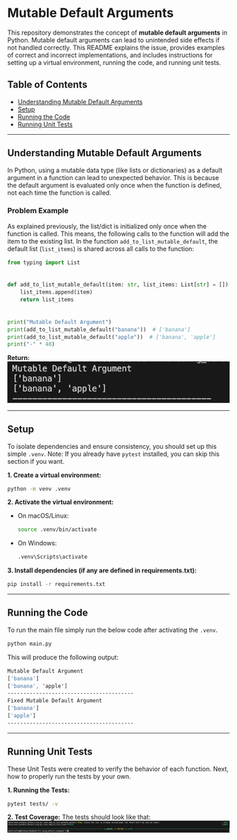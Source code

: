 # Mutable Default Arguments

This repository demonstrates the concept of **mutable default arguments** in Python. Mutable default arguments can lead to unintended side effects if not handled correctly. This README explains the issue, provides examples of correct and incorrect implementations, and includes instructions for setting up a virtual environment, running the code, and running unit tests.

## Table of Contents
- [Understanding Mutable Default Arguments](#understanding-mutable-default-arguments)
- [Setup](#setup)
- [Running the Code](#running-the-code)
- [Running Unit Tests](#running-unit-tests)

---

## Understanding Mutable Default Arguments

In Python, using a mutable data type (like lists or dictionaries) as a default argument in a function can lead to unexpected behavior. This is because the default argument is evaluated only once when the function is defined, not each time the function is called. 

### Problem Example

As explained previously, the list/dict is initialized only once when the function is called. This means, the following calls to the function will add the item to the existing list. In the function `add_to_list_mutable_default`, the default list (`list_items`) is shared across all calls to the function:

```python
from typing import List


def add_to_list_mutable_default(item: str, list_items: List[str] = []) -> List[str]:
    list_items.append(item)
    return list_items


print("Mutable Default Argument")
print(add_to_list_mutable_default("banana"))  # ['banana']
print(add_to_list_mutable_default("apple"))  # ['banana', 'apple']
print("-" * 40)
```

**Return:** ![alt text](images/output_example.png)

---

## Setup

To isolate dependencies and ensure consistency, you should set up this simple `.venv`. Note: If you already have `pytest` installed, you can skip this section if you want.

**1. Create a virtual environment:**
```bash
python -m venv .venv
```

**2. Activate the virtual environment:**
- On macOS/Linux:
    ```bash
    source .venv/bin/activate
    ```
- On Windows:
    ```cmd
    .venv\Scripts\activate
    ```

**3. Install dependencies (if any are defined in requirements.txt):**
```bash
pip install -r requirements.txt
```

---

## Running the Code

To run the main file simply run the below code after activating the `.venv`.
```bash
python main.py
```

This will produce the following output:
```scss
Mutable Default Argument
['banana']
['banana', 'apple']
----------------------------------------
Fixed Mutable Default Argument
['banana']
['apple']
----------------------------------------
```

---

## Running Unit Tests

These Unit Tests were created to verify the behavior of each function. Next, how to properly run the tests by your own.

**1. Running the Tests:**
```bash
pytest tests/ -v
```

**2. Test Coverage:**
The tests should look like that:
![alt text](images/unit_tests_results.png)
